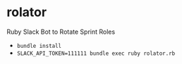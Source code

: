 # rolator
Ruby Slack Bot to Rotate Sprint Roles
* `bundle install`
* `SLACK_API_TOKEN=111111 bundle exec ruby rolator.rb`

